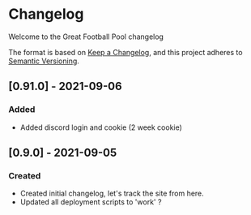 # Changelog
Welcome to the Great Football Pool changelog

The format is based on [Keep a Changelog](https://keepachangelog.com/en/1.0.0/),
and this project adheres to [Semantic Versioning](https://semver.org/spec/v2.0.0.html).

## [0.91.0] - 2021-09-06
### Added
- Added discord login and cookie (2 week cookie)

## [0.9.0] - 2021-09-05
### Created
- Created initial changelog, let's track the site from here.
- Updated all deployment scripts to 'work' ?